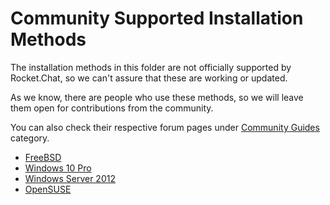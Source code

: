 # Community Supported Installation Methods

The installation methods in this folder are not officially supported by Rocket.Chat, so we can't assure that these are working or updated.

As we know, there are people who use these methods, so we will leave them open for contributions from the community.

You can also check their respective forum pages under [Community Guides](https://forums.rocket.chat/c/community-guides) category.

* [FreeBSD](freebsd/)
* [Windows 10 Pro](windows-10-pro.md)
* [Windows Server 2012](windows-server.md)
* [OpenSUSE](opensuse.md)

